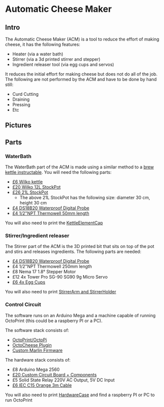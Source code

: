 # Automatic Cheese Maker

## Intro
The Automatic Cheese Maker (ACM) is a tool to reduce the effort of making cheese, it has the following features:

- Heater (via a water bath)
- Stirrer (via a 3d printed stirrer and stepper)
- Ingredient releaser tool (via egg cups and servos)

It reduces the initial effort for making cheese but does not do all of the job. The following are not performed by the ACM and have to be done by hand still:

- Curd Cutting
- Draining
- Pressing
- Etc

## Pictures

## Parts

### WaterBath
The WaterBath part of the ACM is made using a similar method to a [brew kettle instructable](https://www.instructables.com/id/Build-Your-Own-Brewery-for-Under-100-STEP-2-/). You will need the following parts:

- [£6 Wilko kettle](https://www.wilko.com/en-uk/wilko-white-cordless-17l-kettle/p/0316169)
- [£20 Wilko 12L StockPot](https://www.wilko.com/en-uk/wilko-stock-pot-12l/p/0322498)
- [£26 21L StockPot](https://www.amazon.co.uk/gp/product/B07B9F4D6Q)
  - The above 21L StockPot has the following size: diameter 30 cm, height 30 cm
- [£4 DS18B20 Waterproof Digital Probe](https://www.ebay.co.uk/itm/DS18B20-Waterproof-Digital-Probe-Temperature-Sensor-Silicone-Cable-Thermometer/332222916282)
- [£4 1/2"NPT Thermowell 50mm length](https://www.ebay.co.uk/itm/Stainless-Steel-Thermowell-1-2-NPT-Threads-50-250-Temperature-Sensor-UULK-/264221201183)

You will also need to print the [KettleElementCap](https://github.com/AutomaticCheeseMaker/CheeseMaker-3DParts)

### Stirrer/Ingredient releaser
The Stirrer part of the ACM is the 3D printed bit that sits on top of the pot and stirs and releases ingredients. The following parts are needed:

- [£4 DS18B20 Waterproof Digital Probe](https://www.ebay.co.uk/itm/DS18B20-Waterproof-Digital-Probe-Temperature-Sensor-Silicone-Cable-Thermometer/332222916282)
- £4 1/2"NPT Thermowell 250mm length
- £8 Nema 17 1.8° Stepper Motor
- £12 4x Tower Pro SG-90 SG90 9g Micro Servo
- [£6 4x Egg Cups](https://www.amazon.co.uk/gp/product/B001CN0S38/ref=ppx_yo_dt_b_asin_title_o00_s00?ie=UTF8&psc=1)

You will also need to print [StirrerArm and StirrerHolder](https://github.com/AutomaticCheeseMaker/CheeseMaker-3DParts)

### Control Circuit
The software runs on an Arduino Mega and a machine capable of running OctoPrint (this could be a raspberry PI or a PC).

The software stack consists of:
- [OctoPrint/OctoPi](https://octoprint.org/)
- [OctoCheese Plugin](https://github.com/AutomaticCheeseMaker/OctoCheese)
- [Custom Marlin Firmware](https://github.com/AutomaticCheeseMaker/Marlin)

The hardware stack consists of:
- £8 Arduino Mega 2560
- [£20 Custom Circuit Board + Components](https://github.com/AutomaticCheeseMaker/CheeseMaker-Circuit)
- £5 Solid State Relay 220V AC Output, 5V DC Input
- [£6 IEC C15 Orange 3m Cable](https://www.ebay.co.uk/itm/Power-Extension-Cable-IEC-C14-Male-Plug-IEC-C15-Female-Socket-3m-3metre-ORANGE/202315430599)

You will also need to print [HardwareCase](https://github.com/AutomaticCheeseMaker/CheeseMaker-3DParts) and find a raspberry PI or PC to run OctoPrint

